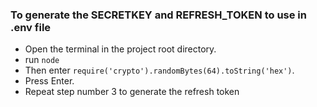 ### To generate the SECRETKEY and REFRESH_TOKEN to use in .env file
- Open the terminal in the project root directory.
- run `node`
- Then enter `require('crypto').randomBytes(64).toString('hex')`.
- Press Enter.
- Repeat step number 3 to generate the refresh token